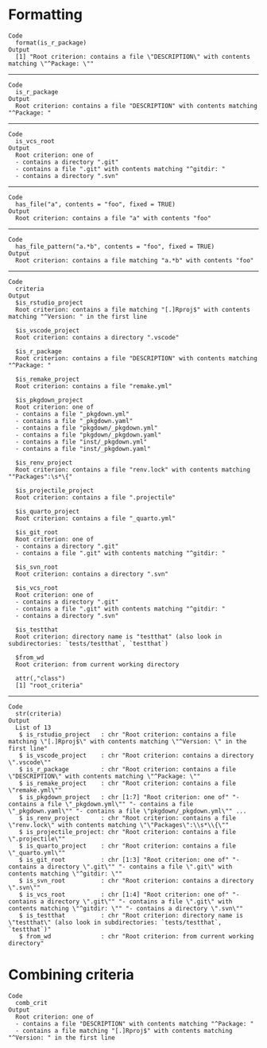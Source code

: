 # Formatting

    Code
      format(is_r_package)
    Output
      [1] "Root criterion: contains a file \"DESCRIPTION\" with contents matching \"^Package: \""

---

    Code
      is_r_package
    Output
      Root criterion: contains a file "DESCRIPTION" with contents matching "^Package: "

---

    Code
      is_vcs_root
    Output
      Root criterion: one of
      - contains a directory ".git"
      - contains a file ".git" with contents matching "^gitdir: "
      - contains a directory ".svn"

---

    Code
      has_file("a", contents = "foo", fixed = TRUE)
    Output
      Root criterion: contains a file "a" with contents "foo"

---

    Code
      has_file_pattern("a.*b", contents = "foo", fixed = TRUE)
    Output
      Root criterion: contains a file matching "a.*b" with contents "foo"

---

    Code
      criteria
    Output
      $is_rstudio_project
      Root criterion: contains a file matching "[.]Rproj$" with contents matching "^Version: " in the first line
      
      $is_vscode_project
      Root criterion: contains a directory ".vscode"
      
      $is_r_package
      Root criterion: contains a file "DESCRIPTION" with contents matching "^Package: "
      
      $is_remake_project
      Root criterion: contains a file "remake.yml"
      
      $is_pkgdown_project
      Root criterion: one of
      - contains a file "_pkgdown.yml"
      - contains a file "_pkgdown.yaml"
      - contains a file "pkgdown/_pkgdown.yml"
      - contains a file "pkgdown/_pkgdown.yaml"
      - contains a file "inst/_pkgdown.yml"
      - contains a file "inst/_pkgdown.yaml"
      
      $is_renv_project
      Root criterion: contains a file "renv.lock" with contents matching ""Packages":\s*\{"
      
      $is_projectile_project
      Root criterion: contains a file ".projectile"
      
      $is_quarto_project
      Root criterion: contains a file "_quarto.yml"
      
      $is_git_root
      Root criterion: one of
      - contains a directory ".git"
      - contains a file ".git" with contents matching "^gitdir: "
      
      $is_svn_root
      Root criterion: contains a directory ".svn"
      
      $is_vcs_root
      Root criterion: one of
      - contains a directory ".git"
      - contains a file ".git" with contents matching "^gitdir: "
      - contains a directory ".svn"
      
      $is_testthat
      Root criterion: directory name is "testthat" (also look in subdirectories: `tests/testthat`, `testthat`)
      
      $from_wd
      Root criterion: from current working directory
      
      attr(,"class")
      [1] "root_criteria"

---

    Code
      str(criteria)
    Output
      List of 13
       $ is_rstudio_project   : chr "Root criterion: contains a file matching \"[.]Rproj$\" with contents matching \"^Version: \" in the first line"
       $ is_vscode_project    : chr "Root criterion: contains a directory \".vscode\""
       $ is_r_package         : chr "Root criterion: contains a file \"DESCRIPTION\" with contents matching \"^Package: \""
       $ is_remake_project    : chr "Root criterion: contains a file \"remake.yml\""
       $ is_pkgdown_project   : chr [1:7] "Root criterion: one of" "- contains a file \"_pkgdown.yml\"" "- contains a file \"_pkgdown.yaml\"" "- contains a file \"pkgdown/_pkgdown.yml\"" ...
       $ is_renv_project      : chr "Root criterion: contains a file \"renv.lock\" with contents matching \"\"Packages\":\\s*\\{\""
       $ is_projectile_project: chr "Root criterion: contains a file \".projectile\""
       $ is_quarto_project    : chr "Root criterion: contains a file \"_quarto.yml\""
       $ is_git_root          : chr [1:3] "Root criterion: one of" "- contains a directory \".git\"" "- contains a file \".git\" with contents matching \"^gitdir: \""
       $ is_svn_root          : chr "Root criterion: contains a directory \".svn\""
       $ is_vcs_root          : chr [1:4] "Root criterion: one of" "- contains a directory \".git\"" "- contains a file \".git\" with contents matching \"^gitdir: \"" "- contains a directory \".svn\""
       $ is_testthat          : chr "Root criterion: directory name is \"testthat\" (also look in subdirectories: `tests/testthat`, `testthat`)"
       $ from_wd              : chr "Root criterion: from current working directory"

# Combining criteria

    Code
      comb_crit
    Output
      Root criterion: one of
      - contains a file "DESCRIPTION" with contents matching "^Package: "
      - contains a file matching "[.]Rproj$" with contents matching "^Version: " in the first line

